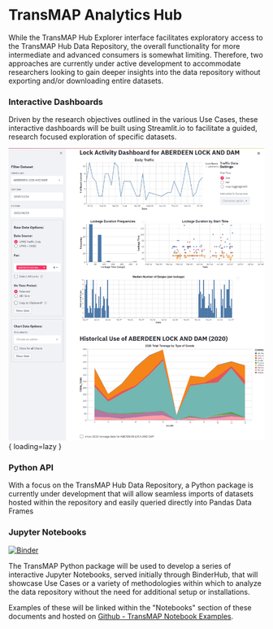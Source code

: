 # TransMAP Analytics Hub

While the TransMAP Hub Explorer interface facilitates exploratory access to the TransMAP Hub Data Repository, the overall functionality for more intermediate and advanced consumers is somewhat limiting. Therefore, two approaches are currently under active development to accommodate researchers looking to gain deeper insights into the data repository without exporting and/or downloading entire datasets.

### Interactive Dashboards

Driven by the research objectives outlined in the various Use Cases, these interactive dashboards will be built using Streamlit.io to facilitate a guided, research focused exploration of specific datasets.


![AnalyticsStreamlitExample](../img/analytics-streamlit.png){ loading=lazy }


### Python API

With a focus on the TransMAP Hub Data Repository, a Python package is currently under development that will allow seamless imports of datasets hosted within the repository and easily queried directly into Pandas Data Frames
### Jupyter Notebooks

[![Binder](https://mybinder.org/badge_logo.svg)](https://mybinder.org/v2/gh/castuofa/transmap-examples/HEAD)

The TransMAP Python package will be used to develop a series of interactive Jupyter Notebooks, served initially through BinderHub, that will showcase Use Cases or a variety of methodologies within which to analyze the data repository without the need for additional setup or installations.

Examples of these will be linked within the "Notebooks" section of these documents and hosted on [Github - TransMAP Notebook Examples](https://github.com/castuofa/transmap-examples).



